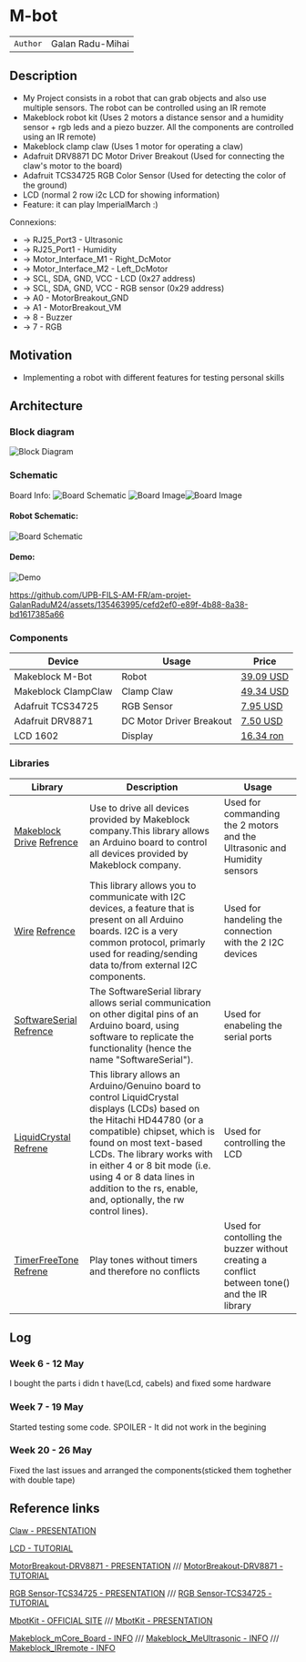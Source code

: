 # M-bot

| | |
|-|-|
|`Author` | Galan Radu-Mihai

## Description 
- My Project consists in a robot that can grab objects and also use multiple sensors. The robot can be controlled using an IR remote
- Makeblock robot kit (Uses 2 motors a distance sensor and a humidity sensor + rgb leds and a piezo buzzer. All the components are controlled using an IR remote)
- Makeblock clamp claw (Uses 1 motor for operating a claw)
- Adafruit DRV8871 DC Motor Driver Breakout (Used for connecting the claw's motor to the board)
- Adafruit TCS34725 RGB Color Sensor (Used for detecting the color of the ground)
- LCD (normal 2 row i2c LCD for showing information)
- Feature: it can play ImperialMarch :)

Connexions:
- -> RJ25_Port3 - Ultrasonic
- -> RJ25_Port1 - Humidity
- -> Motor_Interface_M1 - Right_DcMotor
- -> Motor_Interface_M2 - Left_DcMotor
- -> SCL, SDA, GND, VCC - LCD (0x27 address)
- -> SCL, SDA, GND, VCC - RGB sensor (0x29 address)
- -> A0 - MotorBreakout_GND
- -> A1 - MotorBreakout_VM
- -> 8 - Buzzer
- -> 7 - RGB

## Motivation 
- Implementing a robot with different features for testing personal skills

## Architecture 

### Block diagram

<!-- Make sure the path to the picture is correct -->
![Block Diagram](Images/RobotDiagram.png)

### Schematic
Board Info:
![Board Schematic](Images/mCoreSchematic.png)
![Board Image](Images/mCoreBoard.png)![Board Image](Images/mCore.png)

#### Robot Schematic:
![Board Schematic](Images/RobotSchematic.png)

#### Demo:
![Demo](Images/RobotPicture.jpg)

https://github.com/UPB-FILS-AM-FR/am-projet-GalanRaduM24/assets/135463995/cefd2ef0-e89f-4b88-8a38-bd1617385a66


### Components


<!-- This is just an example, fill in with your actual components -->

| Device | Usage | Price |
|--------|--------|-------|
| Makeblock M-Bot | Robot | [39.09 USD](https://lurnbot.com/products/mbot-1-1-kit) |
| Makeblock ClampClaw | Clamp Claw | [49.34 USD](https://www.ebay.com/itm/164763774166?norover=1&mkevt=1&mkrid=711-167022-134087-1&mkcid=2&itemid=164763774166&targetid=295607582760&device=c&mktype=pla&googleloc=1011795&poi=&campaignid=20797276787&mkgroupid=155163399079&rlsatarget=pla-295607582760&abcId=&merchantid=119648210&gad_source=1&gclid=Cj0KCQjwxeyxBhC7ARIsAC7dS39oCInXtvBG4IH2cqkYi16xqXIpzWnOMBzTYvEVfe0y0GU000InjBIaAm8JEALw_wcB) |
| Adafruit TCS34725 | RGB Sensor | [7.95 USD](https://www.adafruit.com/product/1334) |
| Adafruit DRV8871  | DC Motor Driver Breakout | [7.50 USD](https://www.adafruit.com/product/3190) |
| LCD 1602  | Display | [16.34 ron](https://www.optimusdigital.ro/ro/optoelectronice-lcd-uri/2894-lcd-cu-interfata-i2c-si-backlight-albastru.html?gad_source=1&gclid=Cj0KCQjwxeyxBhC7ARIsAC7dS39htfgFEvUUoPI9yNqkE4WZvx3a_p_euAhIuBVSOkLbhWfzMVeu4oEaArfyEALw_wcB) |


### Libraries

<!-- This is just an example, fill in the table with your actual components -->

| Library | Description | Usage |
|---------|-------------|-------|
| [Makeblock Drive](https://github.com/nbourre/Makeblock-Libraries) [Refrence](https://www.arduino.cc/reference/en/libraries/makeblockdrive/) | Use to drive all devices provided by Makeblock company.This library allows an Arduino board to control all devices provided by Makeblock company. | Used for commanding the 2 motors and the Ultrasonic and Humidity sensors  |
| [Wire](https://github.com/arduino/ArduinoCore-avr/blob/master/libraries/Wire/src/Wire.h) [Refrence](https://www.arduino.cc/reference/en/libraries/makeblockdrive/) | This library allows you to communicate with I2C devices, a feature that is present on all Arduino boards. I2C is a very common protocol, primarly used for reading/sending data to/from external I2C components.  | Used for handeling the connection with the 2 I2C devices  |
| [SoftwareSerial](https://github.com/arduino/ArduinoCore-avr/blob/master/libraries/SoftwareSerial/src/SoftwareSerial.h) [Refrence](https://docs.arduino.cc/learn/built-in-libraries/software-serial/) | The SoftwareSerial library allows serial communication on other digital pins of an Arduino board, using software to replicate the functionality (hence the name "SoftwareSerial").  | Used for enabeling the serial ports |
| [LiquidCrystal](https://github.com/arduino-libraries/LiquidCrystal) [Refrene](https://www.arduino.cc/reference/en/libraries/liquidcrystal-i2c/) | This library allows an Arduino/Genuino board to control LiquidCrystal displays (LCDs) based on the Hitachi HD44780 (or a compatible) chipset, which is found on most text-based LCDs. The library works with in either 4 or 8 bit mode (i.e. using 4 or 8 data lines in addition to the rs, enable, and, optionally, the rw control lines). |  Used for controlling the LCD |
| [TimerFreeTone](https://bitbucket.org/teckel12/arduino-timer-free-tone/downloads/) [Refrene](https://forum.arduino.cc/t/timerfreetone-library-v1-5-play-tones-without-timers-and-therefore-no-conflicts/229448) | Play tones without timers and therefore no conflicts |  Used for contolling the buzzer without creating a conflict between tone() and the IR library |



## Log

<!-- write every week your progress here -->

### Week 6 - 12 May
I bought the parts i didn t have(Lcd, cabels) and fixed some hardware
### Week 7 - 19 May
Started testing some code. SPOILER - It did not work in the begining
### Week 20 - 26 May
Fixed the last issues and arranged the components(sticked them toghether with double tape)

## Reference links

<!-- Fill in with appropriate links and link titles -->

[Claw - PRESENTATION](https://www.youtube.com/watch?app=desktop&v=9xSvRSg7VZA)

[LCD - TUTORIAL](https://www.youtube.com/watch?v=s_-nIgo71_w)

[MotorBreakout-DRV8871 - PRESENTATION](https://learn.adafruit.com/adafruit-drv8871-brushed-dc-motor-driver-breakout/overview) ///
[MotorBreakout-DRV8871 - TUTORIAL](https://www.youtube.com/watch?v=9Ye1HgJaeVI&t=40s)

[RGB Sensor-TCS34725 - PRESENTATION](https://learn.adafruit.com/adafruit-drv8871-brushed-dc-motor-driver-breakout/overview) ///
[RGB Sensor-TCS34725 - TUTORIAL](https://www.youtube.com/watch?v=dCnjwxkWZ-w&t=3s)

[MbotKit - OFFICIAL SITE](https://www.makeblock.com/pages/mbot-robot-kit) ///
[MbotKit - PRESENTATION](https://www.youtube.com/watch?v=ZNcebanW_pQ)

[Makeblock_mCore_Board - INFO](https://support.makeblock.com/hc/en-us/articles/4412894402967-mCore-Main-Control-Board-of-mBot) /// 
[Makeblock_MeUltrasonic - INFO](https://education.makeblock.com/help/me-ultrasonic-sensor/) /// 
[Makeblock_IRremote - INFO](https://education.makeblock.com/help/cyberpi-series-ir-remote-control/)



